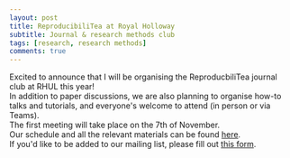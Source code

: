 ```yaml
---
layout: post
title: ReproducibiliTea at Royal Holloway
subtitle: Journal & research methods club
tags: [research, research methods]
comments: true
---
```


Excited to announce that I will be organising the ReproducbiliTea journal club at RHUL this year!<br>
In addition to paper discussions, we are also planning to organise how-to talks and tutorials, and everyone's welcome to attend (in person or via Teams).<br>
The first meeting will take place on the 7th of November.<br>
Our schedule and all the relevant materials can be found [here](https://osf.io/m4hn7/).<br>
If you'd like to be added to our mailing list, please fill out [this form](https://docs.google.com/forms/d/e/1FAIpQLScWUrF8_Catl-w7q70Puxkp69o-GnmSP3K1nRTjXMpISFkzBg/viewform?vc=0&c=0&w=1&flr=0).
